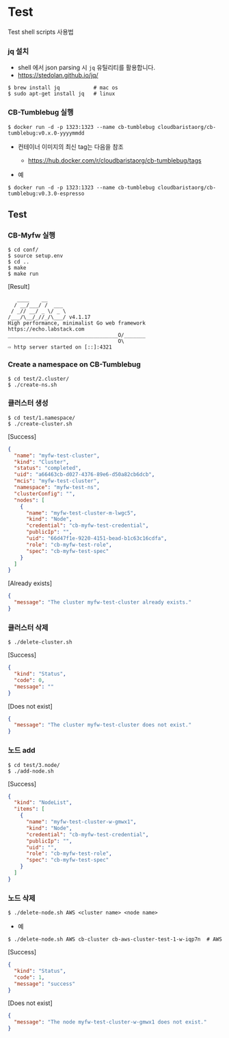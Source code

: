 # Test 
Test shell scripts 사용법

### jq 설치
* shell 에서 json parsing 시 `jq` 유틸리티를 활용합니다.
* https://stedolan.github.io/jq/

```
$ brew install jq           # mac os
$ sudo apt-get install jq   # linux
```

### CB-Tumblebug 실행

```
$ docker run -d -p 1323:1323 --name cb-tumblebug cloudbaristaorg/cb-tumblebug:v0.x.0-yyyymmdd
```
* 컨테이너 이미지의 최신 tag는 다음을 참조
  * https://hub.docker.com/r/cloudbaristaorg/cb-tumblebug/tags

* 예
```
$ docker run -d -p 1323:1323 --name cb-tumblebug cloudbaristaorg/cb-tumblebug:v0.3.0-espresso
```



## Test 

### CB-Myfw 실행

```
$ cd conf/
$ source setup.env
$ cd ..
$ make
$ make run
```

[Result]
```
   ____    __
  / __/___/ /  ___
 / _// __/ _ \/ _ \
/___/\__/_//_/\___/ v4.1.17
High performance, minimalist Go web framework
https://echo.labstack.com
____________________________________O/_______
                                    O\
⇨ http server started on [::]:4321
```

### Create a namespace on CB-Tumblebug
```
$ cd test/2.cluster/
$ ./create-ns.sh
```


### 클러스터 생성
```
$ cd test/1.namespace/
$ ./create-cluster.sh
```

[Success]
```JSON
{
  "name": "myfw-test-cluster",
  "kind": "Cluster",
  "status": "completed",
  "uid": "a66463cb-d027-4376-89e6-d50a82cb6dcb",
  "mcis": "myfw-test-cluster",
  "namespace": "myfw-test-ns",
  "clusterConfig": "",
  "nodes": [
    {
      "name": "myfw-test-cluster-m-lwgc5",
      "kind": "Node",
      "credential": "cb-myfw-test-credential",
      "publicIp": "",
      "uid": "66d47f1e-9220-4151-bead-b1c63c16cdfa",
      "role": "cb-myfw-test-role",
      "spec": "cb-myfw-test-spec"
    }
  ]
}
```

[Already exists]
```JSON
{
  "message": "The cluster myfw-test-cluster already exists."
}
```


### 클러스터 삭제
```
$ ./delete-cluster.sh
```

[Success]
```JSON
{
  "kind": "Status",
  "code": 0,
  "message": ""
}
```

[Does not exist]
```JSON
{
  "message": "The cluster myfw-test-cluster does not exist."
}
```


### 노드 add
```
$ cd test/3.node/
$ ./add-node.sh
```

[Success]
```JSON
{
  "kind": "NodeList",
  "items": [
    {
      "name": "myfw-test-cluster-w-gmwx1",
      "kind": "Node",
      "credential": "cb-myfw-test-credential",
      "publicIp": "",
      "uid": "",
      "role": "cb-myfw-test-role",
      "spec": "cb-myfw-test-spec"
    }
  ]
}
```


### 노드 삭제

```
$ ./delete-node.sh AWS <cluster name> <node name>
```

* 예
```
$ ./delete-node.sh AWS cb-cluster cb-aws-cluster-test-1-w-iqp7n  # AWS
```

[Success]
```JSON
{
  "kind": "Status",
  "code": 1,
  "message": "success"
}
```

[Does not exist]
```JSON
{
  "message": "The node myfw-test-cluster-w-gmwx1 does not exist."
}
```
